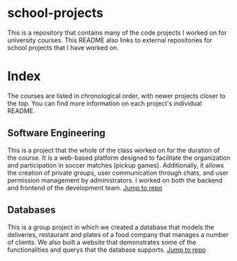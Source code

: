 # school-projects
This is a repository that contains many of the code projects I worked on for university courses. This README also links to external repositories for school projects that I have worked on.
# Index 
The courses are listed in chronological order, with newer projects closer to the top.
You can find more information on each project's individual README.
## Software Engineering 
This is a project that the whole of the class worked on for the duration of the course. It is a web-based platform designed to facilitate the organization and participation in soccer matches (pickup games). Additionally, it allows the creation of private groups, user communication through chats, and user permission management by administrators. I worked on both the backend and frontend of the development team.
[Jump to repo](https://github.com/IIC2143/2024-1-grupo-12)

## Databases
This is a group project in which we created a database that models the deliveries, restaurant and plates of a food company that manages a number of clients. We also built a website that demonstrates some of the functionalities and querys that the database supports.
[Jump to repo]([(https://github.com/ilungenstrass/Proyecto-BD-52)])
